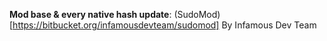 **Mod base & every native hash update**: (SudoMod)[https://bitbucket.org/infamousdevteam/sudomod] By Infamous Dev Team
